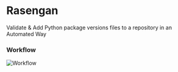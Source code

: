 Rasengan
========

Validate &amp; Add Python package versions files to a repository in an Automated Way

### Workflow
![Workflow](https://github.com/none-da/rasengan/blob/master/work_flow.png)
